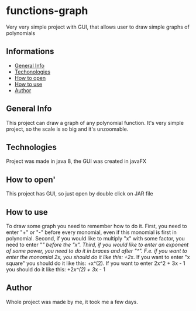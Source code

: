 # functions-graph
Very very simple project with GUI, that allows user to draw simple graphs of polynomials
## Informations
* [General Info](#general-info)
* [Techonologies](#technologies)
* [How to open](#how-to-open)
* [How to use](#hot-to-use)
* [Author](#author)
## General Info
This project can draw a graph of any polynomial function. It's very simple project, so the scale is so big and it's unzoomable.

## Technologies
Project was made in java 8, the GUI was created in javaFX

## How to open'
This project has GUI, so just open by double click on JAR file

## How to use
To draw some graph you need to remember how to do it. First, you need to enter "+" or "-" before every monomial, even if this monomial is first in polynomial. Second, if you would like to multiply "x" with some factor, you need to enter "*" before the "x". Third, if you would like to enter an exponent of some power, you need to do it in braces and after "^". F.e. if you want to enter the monomial 2x, you should do it like this: +2*x. If you want to enter "x square" you should do it like this: +x^(2). If you want to enter 2x^2 + 3x - 1 you should do it like this: +2*x^(2) + 3*x - 1

## Author
Whole project was made by me, it took me a few days.
